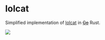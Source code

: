 # lolcat

Simplified implementation of [lolcat](https://github.com/busyloop/lolcat) in [~~Go~~](https://github.com/sw0x2A/lolcat/tree/golang) Rust. 

![](http://i3.photobucket.com/albums/y83/SpaceGirl3900/LOLCat-Rainbow.jpg)

